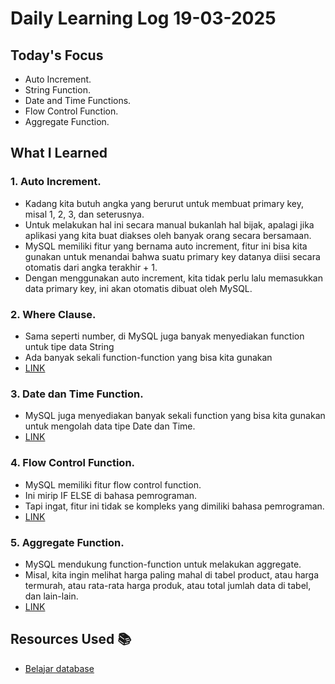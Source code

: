 # Daily Learning Log 19-03-2025

## Today's Focus

- Auto Increment.
- String Function.
- Date and Time Functions.
- Flow Control Function.
- Aggregate Function.

## What I Learned

### 1. Auto Increment.
- Kadang kita butuh angka yang berurut untuk membuat primary key, misal 1, 2, 3, dan seterusnya.
- Untuk melakukan hal ini secara manual bukanlah hal bijak, apalagi jika aplikasi yang kita buat diakses oleh banyak orang secara bersamaan.
- MySQL memiliki fitur yang bernama auto increment, fitur ini bisa kita gunakan untuk menandai bahwa suatu primary key datanya diisi secara otomatis dari angka terakhir + 1.
- Dengan menggunakan auto increment, kita tidak perlu lalu memasukkan data primary key, ini akan otomatis dibuat oleh MySQL.

### 2. Where Clause.
- Sama seperti number, di MySQL juga banyak menyediakan function untuk tipe data String
- Ada banyak sekali function-function yang bisa kita gunakan
- [LINK](https://dev.mysql.com/doc/refman/8.0/en/string-functions.html)

### 3. Date dan Time Function.
- MySQL juga menyediakan banyak sekali function yang bisa kita gunakan untuk mengolah data tipe Date dan Time.
- [LINK](https://dev.mysql.com/doc/refman/8.0/en/date-and-time-functions.html)

### 4. Flow Control Function.
- MySQL memiliki fitur flow control function.
- Ini mirip IF ELSE di bahasa pemrograman.
- Tapi ingat, fitur ini tidak se kompleks yang dimiliki bahasa pemrograman.
- [LINK](https://dev.mysql.com/doc/refman/8.0/en/flow-control-functions.html)

### 5. Aggregate Function.
- MySQL mendukung function-function untuk melakukan aggregate.
- Misal, kita ingin melihat harga paling mahal di tabel product, atau harga termurah, atau rata-rata harga produk, atau total jumlah data di tabel, dan lain-lain.
- [LINK](https://dev.mysql.com/doc/refman/8.0/en/aggregate-functions.html)

## Resources Used 📚

- [Belajar database](https://youtu.be/xYBclb-sYQ4?si=jVKlx96naapzUJWd)

